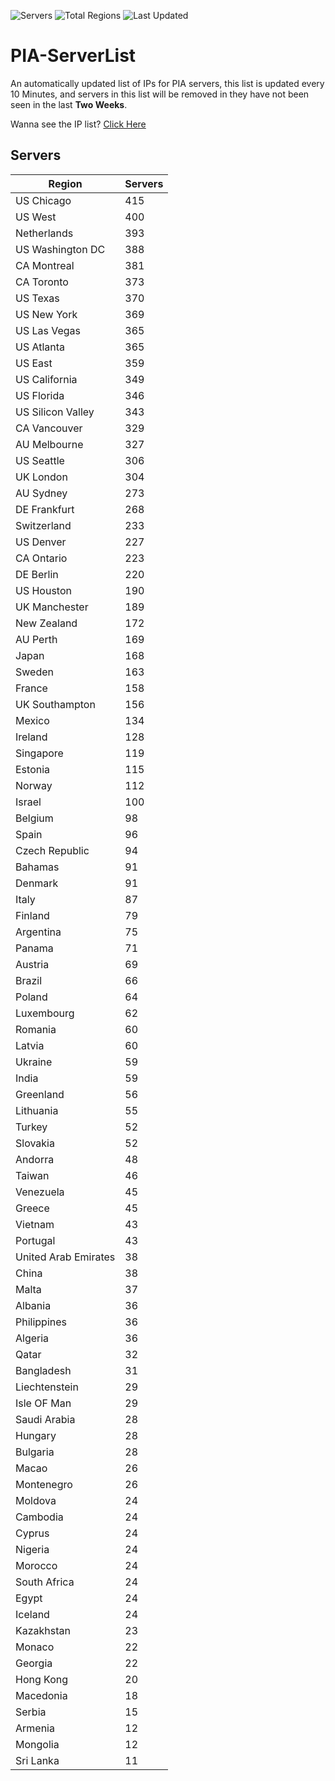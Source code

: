 ![Servers](https://img.shields.io/badge/Servers-12,590-darkgreen)
![Total Regions](https://img.shields.io/badge/Total_Regions-97-darkgreen)
![Last Updated](https://img.shields.io/badge/Last_Updated-December_16_2024_09:31_EST-darkgreen)

# PIA-ServerList
An automatically updated list of IPs for PIA servers, this list is updated every 10 Minutes, and servers in this list will be removed in they have not been seen in the last **Two Weeks**.

Wanna see the IP list? [Click Here](./servers.json)

## Servers
| Region               | Servers |
|----------------------|---------|
| US Chicago | 415 |
| US West | 400 |
| Netherlands | 393 |
| US Washington DC | 388 |
| CA Montreal | 381 |
| CA Toronto | 373 |
| US Texas | 370 |
| US New York | 369 |
| US Las Vegas | 365 |
| US Atlanta | 365 |
| US East | 359 |
| US California | 349 |
| US Florida | 346 |
| US Silicon Valley | 343 |
| CA Vancouver | 329 |
| AU Melbourne | 327 |
| US Seattle | 306 |
| UK London | 304 |
| AU Sydney | 273 |
| DE Frankfurt | 268 |
| Switzerland | 233 |
| US Denver | 227 |
| CA Ontario | 223 |
| DE Berlin | 220 |
| US Houston | 190 |
| UK Manchester | 189 |
| New Zealand | 172 |
| AU Perth | 169 |
| Japan | 168 |
| Sweden | 163 |
| France | 158 |
| UK Southampton | 156 |
| Mexico | 134 |
| Ireland | 128 |
| Singapore | 119 |
| Estonia | 115 |
| Norway | 112 |
| Israel | 100 |
| Belgium | 98 |
| Spain | 96 |
| Czech Republic | 94 |
| Bahamas | 91 |
| Denmark | 91 |
| Italy | 87 |
| Finland | 79 |
| Argentina | 75 |
| Panama | 71 |
| Austria | 69 |
| Brazil | 66 |
| Poland | 64 |
| Luxembourg | 62 |
| Romania | 60 |
| Latvia | 60 |
| Ukraine | 59 |
| India | 59 |
| Greenland | 56 |
| Lithuania | 55 |
| Turkey | 52 |
| Slovakia | 52 |
| Andorra | 48 |
| Taiwan | 46 |
| Venezuela | 45 |
| Greece | 45 |
| Vietnam | 43 |
| Portugal | 43 |
| United Arab Emirates | 38 |
| China | 38 |
| Malta | 37 |
| Albania | 36 |
| Philippines | 36 |
| Algeria | 36 |
| Qatar | 32 |
| Bangladesh | 31 |
| Liechtenstein | 29 |
| Isle OF Man | 29 |
| Saudi Arabia | 28 |
| Hungary | 28 |
| Bulgaria | 28 |
| Macao | 26 |
| Montenegro | 26 |
| Moldova | 24 |
| Cambodia | 24 |
| Cyprus | 24 |
| Nigeria | 24 |
| Morocco | 24 |
| South Africa | 24 |
| Egypt | 24 |
| Iceland | 24 |
| Kazakhstan | 23 |
| Monaco | 22 |
| Georgia | 22 |
| Hong Kong | 20 |
| Macedonia | 18 |
| Serbia | 15 |
| Armenia | 12 |
| Mongolia | 12 |
| Sri Lanka | 11 |